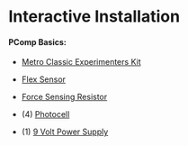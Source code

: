 # Interactive Installation

#### PComp Basics:

* [Metro Classic Experimenters Kit](https://www.adafruit.com/product/170)

* [Flex Sensor](https://www.adafruit.com/product/1070)

* [Force Sensing Resistor](https://www.adafruit.com/product/166)
* (4) [Photocell](https://www.adafruit.com/product/161)

* (1) [9 Volt Power Supply](https://www.adafruit.com/product/63)
